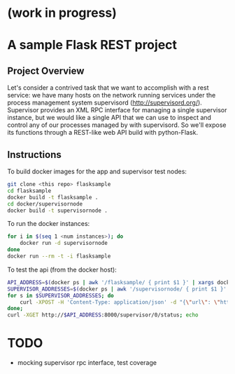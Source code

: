 # (work in progress)

# A sample Flask REST project

## Project Overview

Let's consider a contrived task that we want to accomplish with a rest service:  we have many hosts on the network
running services under the process management system supervisord (http://supervisord.org/).  Supervisor provides an XML
RPC interface for managing a single supervisor instance, but we would like a single API that we can use to inspect and
control any of our processes managed by with supervisord.  So we'll expose its functions through a REST-like web API
build with python-Flask.

## Instructions

To build docker images for the app and supervisor test nodes:

```bash
git clone <this repo> flasksample
cd flasksample
docker build -t flasksample .
cd docker/supervisornode
docker build -t supervisornode . 
```

To run the docker instances:

```bash
for i in $(seq 1 <num instances>); do
    docker run -d supervisornode
done
docker run --rm -t -i flasksample
```

To test the api (from the docker host):

```bash
API_ADDRESS=$(docker ps | awk '/flasksample/ { print $1 }' | xargs docker inspect | grep IPAddress | awk -F ':' '{print $2}'  | sed 's|[" ,]||g')
SUPERVISOR_ADDRESSES=$(docker ps | awk '/supervisornode/ { print $1 }' | xargs docker inspect | grep IPAddress | awk -F ':' '{print $2}'  | sed 's|[" ,]||g')
for s in $SUPERVISOR_ADDRESSES; do 
    curl -XPOST -H 'Content-Type: application/json' -d "{\"url\": \"http://$s:10000\"}" http://$API_ADDRESS:8000/supervisor/; echo
done;
curl -XGET http://$API_ADDRESS:8000/supervisor/0/status; echo
```

# TODO

 * mocking supervisor rpc interface, test coverage
